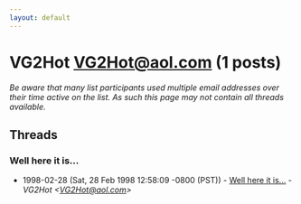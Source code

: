 ```yaml
---
layout: default
---
```


# VG2Hot <VG2Hot@aol.com> (1 posts)

_Be aware that many list participants used multiple email addresses over their time active on the list. As such this page may not contain all threads available._

## Threads

### Well here it is...
+ 1998-02-28 (Sat, 28 Feb 1998 12:58:09 -0800 (PST)) - [Well here it is...](/archive/1998/02/85bc672af757d9dd83cf7035d2a1f69d375daa1a06f5df8f9487954d78cbf1ab) - _VG2Hot \<VG2Hot@aol.com\>_

